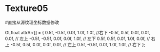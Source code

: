 # Texture05

#直接从源纹理坐标数据修改

GLfloat attrArr[] =
{
     0.5f, -0.5f, 0.0f,        1.0f, 1.0f, //右下
     -0.5f, 0.5f, 0.0f,        0.0f, 0.0f, // 左上
     -0.5f, -0.5f, 0.0f,       0.0f, 1.0f, // 左下
     0.5f, 0.5f, 0.0f,         1.0f, 0.0f, // 右上
     -0.5f, 0.5f, 0.0f,        0.0f, 0.0f, // 左上
     0.5f, -0.5f, 0.0f,        1.0f, 1.0f, // 右下
};
